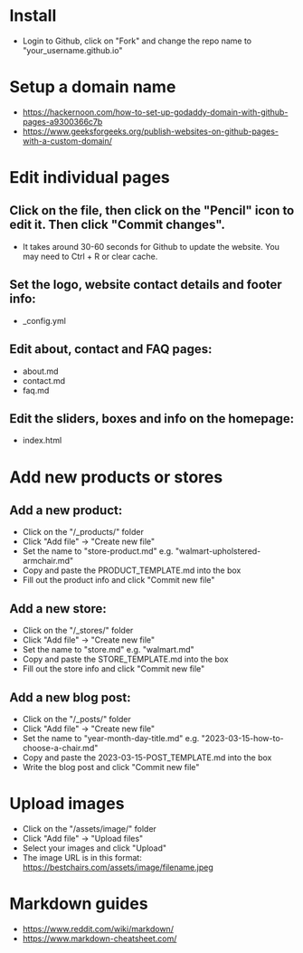# Install

- Login to Github, click on "Fork" and change the repo name to "your_username.github.io"

# Setup a domain name

- https://hackernoon.com/how-to-set-up-godaddy-domain-with-github-pages-a9300366c7b
- https://www.geeksforgeeks.org/publish-websites-on-github-pages-with-a-custom-domain/

# Edit individual pages

## Click on the file, then click on the "Pencil" icon to edit it. Then click "Commit changes".

- It takes around 30-60 seconds for Github to update the website. You may need to Ctrl + R or clear cache.

## Set the logo, website contact details and footer info:

- \_config.yml

## Edit about, contact and FAQ pages:

- about.md
- contact.md
- faq.md

## Edit the sliders, boxes and info on the homepage:

- index.html

# Add new products or stores

## Add a new product:

- Click on the "/\_products/" folder
- Click "Add file" -> "Create new file"
- Set the name to "store-product.md" e.g. "walmart-upholstered-armchair.md"
- Copy and paste the PRODUCT_TEMPLATE.md into the box
- Fill out the product info and click "Commit new file"

## Add a new store:

- Click on the "/\_stores/" folder
- Click "Add file" -> "Create new file"
- Set the name to "store.md" e.g. "walmart.md"
- Copy and paste the STORE_TEMPLATE.md into the box
- Fill out the store info and click "Commit new file"

## Add a new blog post:

- Click on the "/\_posts/" folder
- Click "Add file" -> "Create new file"
- Set the name to "year-month-day-title.md" e.g. "2023-03-15-how-to-choose-a-chair.md"
- Copy and paste the 2023-03-15-POST_TEMPLATE.md into the box
- Write the blog post and click "Commit new file"

# Upload images

- Click on the "/assets/image/" folder
- Click "Add file" -> "Upload files"
- Select your images and click "Upload"
- The image URL is in this format: https://bestchairs.com/assets/image/filename.jpeg

# Markdown guides

- https://www.reddit.com/wiki/markdown/
- https://www.markdown-cheatsheet.com/

